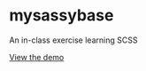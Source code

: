# mysassybase
An in-class exercise learning SCSS

[View the demo](https://wheelchairdom.github.io/mysassybase/)